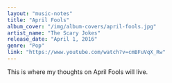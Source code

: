 ```yaml
---
layout: "music-notes"
title: "April Fools"
album_cover: "/img/album-covers/april-fools.jpg"
artist_name: "The Scary Jokes"
release_date: "April 1, 2016"
genre: "Pop"
link: "https://www.youtube.com/watch?v=cmBFuVqX_Rw"
---
```


This is where my thoughts on April Fools will live.

